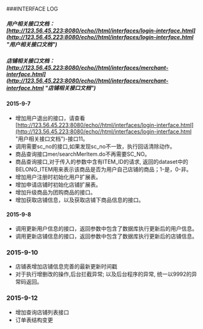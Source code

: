 ###INTERFACE LOG
##### 用户相关接口文档：[http://123.56.45.223:8080/echo//html/interfaces/login-interface.html](http://123.56.45.223:8080/echo//html/interfaces/login-interface.html "用户相关接口文档")
##### 店铺相关接口文档：[http://123.56.45.223:8080/echo//html/interfaces/merchant-interface.html](http://123.56.45.223:8080/echo//html/interfaces/merchant-interface.html "店铺相关接口文档")
#### 2015-9-7
- 增加用户退出的接口，请查看[http://123.56.45.223:8080/echo//html/interfaces/login-interface.html](http://123.56.45.223:8080/echo//html/interfaces/login-interface.html "用户相关接口文档")-接口11。
- 调用需要sc_no的接口,如果发现sc_no不一致，执行回话清除动作。
- 商品查询接口mer/searchMerItem.do不再需要SC_NO。
- 商品查询接口,对于传入的参数中含有ITEM_ID的请求, 返回的dataset中的BELONG_ITEM用来表示该商品是否为用户自己店铺的商品；1-是，0-非。 
- 增加用户注册时初始化用户扩展表。
- 增加申请店铺时初始化店铺扩展表。
- 增加升级商品为团购商品的接口。 
- 增加获取店铺信息，以及获取店铺下商品信息的接口。   
#### 2015-9-8
- 调用更新用户信息的接口，返回参数中包含了数据库执行更新后的用户信息。
- 调用更新店铺信息的接口，返回参数中包含了数据库执行更新后的店铺信息。
### 2015-9-10
- 店铺表增加店铺信息完善的最新更新时间戳
- 对于执行增删改的操作,后台拦截异常; 以及后台程序的异常, 统一以9992的异常码返回。
### 2015-9-12
- 增加查询店铺列表接口
- 订单表结构变更